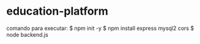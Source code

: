 # education-platform
comando para executar:
$ npm init -y
$ npm install express mysql2 cors
$ node backend.js
